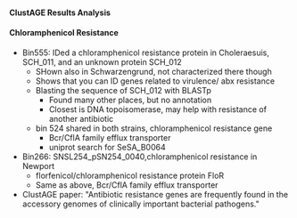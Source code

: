 #### ClustAGE Results Analysis

#### Chloramphenicol Resistance
  - Bin555: IDed a chloramphenicol resistance protein in Choleraesuis, SCH_011, and an unknown protein SCH_012
    - SHown also in Schwarzengrund, not characterized there though
    - Shows that you can ID genes related to virulence/ abx resistance
    - Blasting the sequence of SCH_012 with BLASTp
      - Found many other places, but no annotation
      - Closest is DNA topoisomerase, may help with resistance of another antibiotic
    - bin 524 shared in both strains, chloramphenicol resistance gene
      - Bcr/CflA family efflux transporter
      - uniprot search for SeSA_B0064
  - Bin266: SNSL254_pSN254_0040,chloramphenicol resistance in Newport
    - florfenicol/chloramphenicol resistance protein FloR
    - Same as above, Bcr/CflA family efflux transporter
  - ClustAGE paper: "Antibiotic resistance genes are frequently found in the accessory genomes of clinically important bacterial pathogens."
